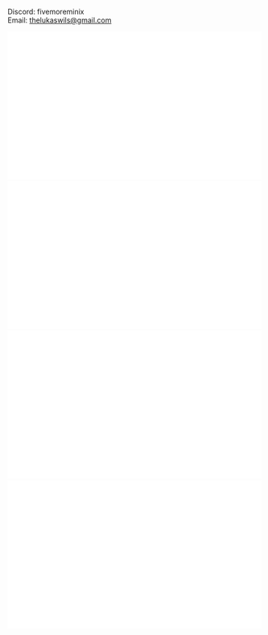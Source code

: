 Discord: fivemoreminix<br>Email: thelukaswils@gmail.com

![](https://raw.githubusercontent.com/fivemoreminix/github-stats/master/generated/overview.svg#gh-dark-mode-only)
![](https://raw.githubusercontent.com/fivemoreminix/github-stats/master/generated/overview.svg#gh-light-mode-only)
![](https://raw.githubusercontent.com/fivemoreminix/github-stats/master/generated/languages.svg#gh-dark-mode-only)
![](https://raw.githubusercontent.com/fivemoreminix/github-stats/master/generated/languages.svg#gh-light-mode-only)
